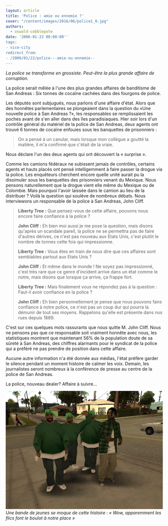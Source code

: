 ```yaml
---
layout: article
title: 'Police : amie ou ennemie ?'
cover: "/content/images/2016/06/police1_0.jpg"
authors:
  - oswald-cobblepote
date: '2006-01-23 00:00:00''
tags:
- vice-city
redirect_from:
- /2006/01/22/police---amie-ou-ennemie--
---
```


_La police se transforme en grossiste. Peut-être la plus grande affaire de corruption._

La police serait mêlée à l'une des plus grandes affaires de banditisme de San Andreas : Six tonnes de cocaïne cachées dans des fourgons de police.

Les députés sont subjugués, nous parlons d'une affaire d'état. Alors que des honnêtes parlementaires se plongeaient dans la question du «Une nouvelle police à San Andreas ?», les responsables se remplissaient les poches avant de s'en aller dans des îles paradisiaques. Hier soir lors d'un contrôle général du matériel de la police de San Andreas, deux agents ont trouvé 6 tonnes de cocaïne enfouies sous les banquettes de prisonniers :

> On a pensé à un canular, mais lorsque mon collègue a goutté la matière, il m'a confirmé que c'était de la vraie.

Nous déclare l'un des deux agents qui ont découvert la « surprise ».

Comme les camions fédéraux ne subissent jamais de contrôles, certains agents et hauts placés ont pensé intelligemment à faire passer la drogue via la police. Les enquêteurs cherchent encore quelle unité aurait pu la dissimuler sous les banquettes des prisonniers venant du Mexique. Nous pensons naturellement que la drogue vient elle même du Mexique ou de Colombie. Mais pourquoi l'avoir laissée dans le camion au lieu de la distribuer ? Voilà la question qui soulève de nombreux débats. Nous interviewons un responsable de la police à San Andreas, John Cliff.

> **Liberty Tree :** Que pensez-vous de cette affaire, pouvons nous encore faire confiance à la police ?
> 
> **John Cliff :** Eh bien moi aussi je me pose la question, mais disons qu'après un scandale pareil, la police ne se permettra pas de faire d'autres dérives, ce n'est pas nouveau aux Etats Unis, c'est plutôt le nombre de tonnes cette fois qui impressionne.
> 
> **Liberty Tree :** Vous êtes en train de nous dire que ces affaires sont semblables partout aux Etats Unis ?
> 
> **John Cliff :** Et même dans le monde ! Ne soyez pas impressionné, c'est très rare que ce genre d'incident arrive dans un état comme le notre, mais disons que lorsque ça arrive, ça frappe fort.
> 
> **Liberty Tree :** Mais finalement vous ne répondez pas à la question : Faut-il avoir confiance en la police ?
> 
> **John Cliff :** Eh bien personnellement je pense que nous pouvons faire confiance à notre police, ce n'est pas un coup dur qui pourra la démunir de tout ses moyens. Rappelons qu'elle est présente dans nos rues depuis 1889.

C'est sur ces quelques mots rassurants que nous quitte M. John Cliff. Nous ne pensons pas que ce responsable soit vraiment honnête avec nous, les statistiques montrent que maintenant 56% de la population doute de sa sûreté à San Andreas, des chiffres alarmants pour le syndicat de la police qui a préféré ne pas prendre de position dans cette affaire.

Aucune autre information n'a été donnée aux médias, l'état préfère garder le silence pendant un moment histoire de calmer les voix. Demain, les journalistes seront nombreux à la conférence de presse au centre de la police de San Andreas.

La police, nouveau dealer? Affaire à suivre...

![Une bande de jeunes se moque de cette histoire : « Wow, apparemment les flics font le boulot à notre place »](/content/images/2005/01/yo1.jpg)
_Une bande de jeunes se moque de cette histoire : « Wow, apparemment les flics font le boulot à notre place »_